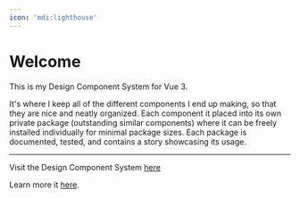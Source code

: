 ```yaml
---
icon: 'mdi:lighthouse'
---
```


# Welcome

This is my Design Component System for Vue 3.

It's where I keep all of the different components I end up making, so that they are nice and neatly organized. Each component it placed into its own private package (outstanding similar components) where it can be freely installed individually for minimal package sizes. Each package is documented, tested, and contains a story showcasing its usage.

---

Visit the Design Component System [here](https://vue-design-system-mjopnj16v-joesobo.vercel.app/)

Learn more it [here](https://github.com/joesobo/vue-design-system).

